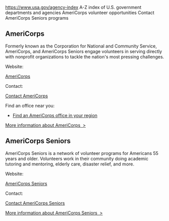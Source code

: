 

https://www.usa.gov/agency-index
A-Z index of U.S. government departments and agencies
AmeriCorps volunteer opportunities
Contact AmeriCorps Seniors programs

AmeriCorps
----------

Formerly known as the Corporation for National and Community Service, AmeriCorps, and AmeriCorps Seniors engage volunteers in serving directly with nonprofit organizations to tackle the nation's most pressing challenges.

Website:

[AmeriCorps](https://americorps.gov/)

Contact:

[Contact AmeriCorps](https://americorps.gov/contact)

Find an office near you:

* [Find an AmeriCorps office in your region](https://americorps.gov/contact/region-offices)

[More information about AmeriCorps  >](https://www.usa.gov/agencies/americorps)

AmeriCorps Seniors
------------------

AmeriCorps Seniors is a network of volunteer programs for Americans 55 years and older. Volunteers work in their community doing academic tutoring and mentoring, elderly care, disaster relief, and more.

Website:

[AmeriCorps Seniors](https://americorps.gov/serve/americorps-seniors)

Contact:

[Contact AmeriCorps Seniors](https://americorps.gov/contact)

[More information about AmeriCorps Seniors  >](https://www.usa.gov/agencies/americorps-seniors)
